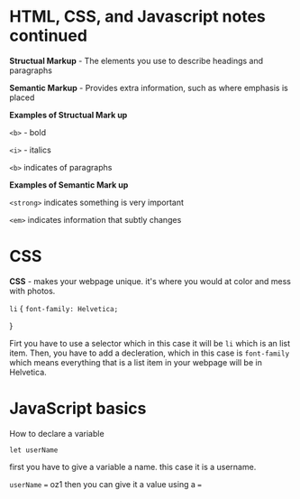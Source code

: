 # HTML, CSS, and Javascript notes continued



**Structual Markup** - The elements you use to describe headings and paragraphs

**Semantic Markup** - Provides extra information, such as where emphasis is placed

**Examples of Structual Mark up**

`<b>` - bold

`<i>` - italics

`<b>` indicates of paragraphs

**Examples of Semantic Mark up**

`<strong>` indicates something is very important

`<em>` indicates information that subtly changes

# CSS
**CSS** - makes your webpage unique. it's where you would at color and mess with photos.

`li` { `font-family: Helvetica;`

}

Firt you have to use a selector which in this case it will be `li` which is an list item. Then, you have to add a decleration, which in this case is `font-family` which means everything that is a list item in your webpage will be in Helvetica.

# JavaScript basics

How to declare a variable

`let userName`
 
 first you have to give a variable a name. this case it is a username.

`userName` `=` oz1
 then you can give it a value using a `=`